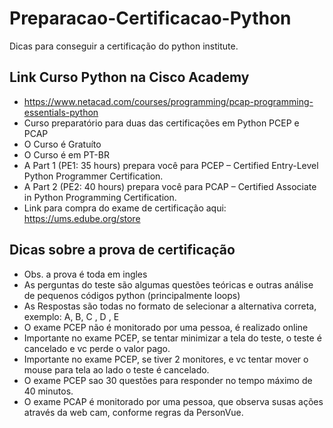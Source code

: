 # Preparacao-Certificacao-Python
Dicas para conseguir a certificação do python institute.

## Link Curso Python na Cisco Academy
- https://www.netacad.com/courses/programming/pcap-programming-essentials-python
- Curso preparatório para duas das certificações em Python PCEP e PCAP
- O Curso é Gratuíto
- O Curso é em PT-BR
- A Part 1 (PE1: 35 hours) prepara você para PCEP – Certified Entry-Level Python Programmer Certification.
- A Part 2 (PE2: 40 hours) prepara você para PCAP – Certified Associate in Python Programming Certification.
- Link para compra do exame de certificação aqui: https://ums.edube.org/store

## Dicas sobre a prova de certificação
- Obs. a prova é toda em ingles
- As perguntas do teste são algumas questões teóricas e outras análise de pequenos códigos python (principalmente loops)
- As Respostas são todas no formato de selecionar a alternativa correta, exemplo: A, B, C , D , E
- O exame PCEP não é monitorado por uma pessoa, é realizado online
- Importante no exame PCEP, se tentar minimizar a tela do teste, o teste é cancelado e vc perde o valor pago.
- Importante no exame PCEP, se tiver 2 monitores, e vc tentar mover o mouse para tela ao lado o teste é cancelado. 
- O exame PCEP sao 30 questões para responder no tempo máximo de 40 minutos.
- O exame PCAP é monitorado por uma pessoa, que observa susas ações através da web cam, conforme regras da PersonVue.
